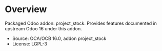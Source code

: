 # Overview

Packaged Odoo addon: project_stock. Provides features documented in upstream Odoo 16 under this addon.

- Source: OCA/OCB 16.0, addon project_stock
- License: LGPL-3
